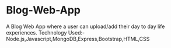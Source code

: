 # Blog-Web-App
A Blog Web App where a user can upload/add their day to day life experiences. 
Technology Used:- Node.js,Javascript,MongoDB,Express,Bootstrap,HTML,CSS

